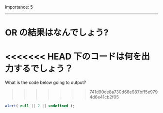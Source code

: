 importance: 5

---

# OR の結果はなんでしょう?

<<<<<<< HEAD
下のコードは何を出力するでしょう？
=======
What is the code below going to output?
>>>>>>> 741d90ce8a730d66e987bff5e9794d6e41cb2f05

```js
alert( null || 2 || undefined );
```
